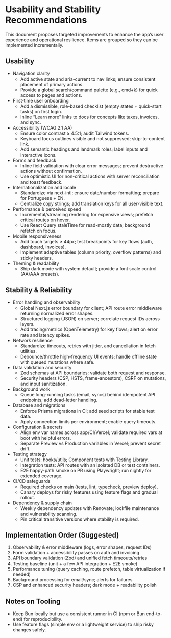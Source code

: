 # Usability and Stability Recommendations

This document proposes targeted improvements to enhance the app’s user experience and operational resilience. Items are grouped so they can be implemented incrementally.

## Usability
- Navigation clarity
  - Add active state and aria-current to nav links; ensure consistent placement of primary actions.
  - Provide a global search/command palette (e.g., cmd+k) for quick access to pages and actions.
- First‑time user onboarding
  - Add a dismissible, role-based checklist (empty states + quick-start tasks) on first login.
  - Inline “Learn more” links to docs for concepts like taxes, invoices, and sync.
- Accessibility (WCAG 2.1 AA)
  - Ensure color contrast ≥ 4.5:1; audit Tailwind tokens.
  - Keyboard focus outlines visible and not suppressed; skip-to-content link.
  - Add semantic headings and landmark roles; label inputs and interactive icons.
- Forms and feedback
  - Inline field validation with clear error messages; prevent destructive actions without confirmation.
  - Use optimistic UI for non-critical actions with server reconciliation and toast feedback.
- Internationalization and locale
  - Standardize via next-intl; ensure date/number formatting; prepare for Portuguese + EN.
  - Centralize copy strings; add translation keys for all user-visible text.
- Performance & perceived speed
  - Incremental/streaming rendering for expensive views; prefetch critical routes on hover.
  - Use React Query staleTime for read-mostly data; background refetch on focus.
- Mobile responsiveness
  - Add touch targets ≥ 44px; test breakpoints for key flows (auth, dashboard, invoices).
  - Implement adaptive tables (column priority, overflow patterns) and sticky headers.
- Theming & readability
  - Ship dark mode with system default; provide a font scale control (AA/AAA presets).

## Stability & Reliability
- Error handling and observability
  - Global Next.js error boundary for client; API route error middleware returning normalized error shapes.
  - Structured logging (JSON) on server; correlate request IDs across layers.
  - Add tracing/metrics (OpenTelemetry) for key flows; alert on error rate and latency spikes.
- Network resilience
  - Standardize timeouts, retries with jitter, and cancellation in fetch utilities.
  - Debounce/throttle high-frequency UI events; handle offline state with queued mutations where safe.
- Data validation and security
  - Zod schemas at API boundaries; validate both request and response.
  - Security headers (CSP, HSTS, frame-ancestors), CSRF on mutations, and input sanitization.
- Background work
  - Queue long-running tasks (email, syncs) behind idempotent API endpoints; add dead-letter handling.
- Database and migrations
  - Enforce Prisma migrations in CI; add seed scripts for stable test data.
  - Apply connection limits per environment; enable query timeouts.
- Configuration & secrets
  - Align env var names across app/CI/Vercel; validate required vars at boot with helpful errors.
  - Separate Preview vs Production variables in Vercel; prevent secret drift.
- Testing strategy
  - Unit tests: hooks/utils; Component tests with Testing Library.
  - Integration tests: API routes with an isolated DB or test containers.
  - E2E happy-path smoke on PR using Playwright; run nightly for extended coverage.
- CI/CD safeguards
  - Required checks on main (tests, lint, typecheck, preview deploy).
  - Canary deploys for risky features using feature flags and gradual rollout.
- Dependency & supply chain
  - Weekly dependency updates with Renovate; lockfile maintenance and vulnerability scanning.
  - Pin critical transitive versions where stability is required.

## Implementation Order (Suggested)
1) Observability & error middleware (logs, error shapes, request IDs)
2) Form validation + accessibility passes on auth and invoicing
3) API boundary validation (Zod) and unified fetch timeouts/retries
4) Testing baseline (unit + a few API integration + E2E smoke)
5) Performance tuning (query caching, route prefetch, table virtualization if needed)
6) Background processing for email/sync; alerts for failures
7) CSP and enhanced security headers; dark mode + readability polish

## Notes on Tooling
- Keep Bun locally but use a consistent runner in CI (npm or Bun end-to-end) for reproducibility.
- Use feature flags (simple env or a lightweight service) to ship risky changes safely.


